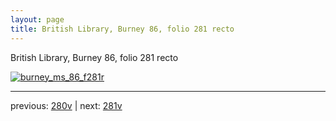 ```yaml
---
layout: page
title: British Library, Burney 86, folio 281 recto
---
```


British Library, Burney 86, folio 281 recto

[![burney_ms_86_f281r](http://www.homermultitext.org/iipsrv?IIIF=/project/homer/pyramidal/deepzoom/bl/burney86imgs/v1/burney_ms_86_f281r.tif/full/800,/0/default.jpg)](http://www.homermultitext.org/ict2/?urn=urn:cite2:bl:burney86imgs.v1:burney_ms_86_f281r) 

---

previous:  [280v](../280v/) | next: [281v](../281v/)